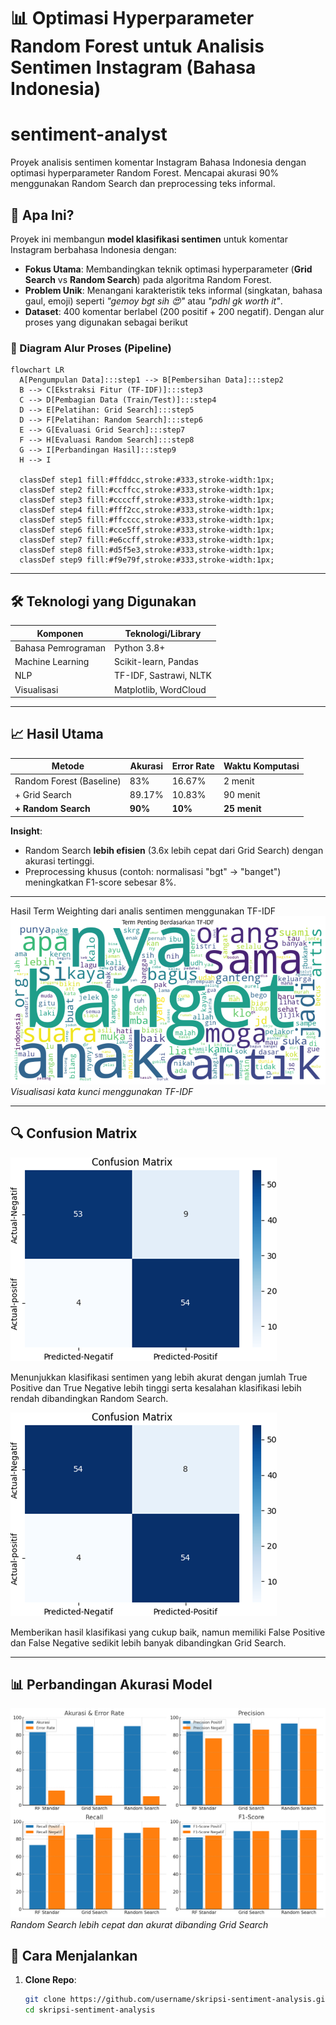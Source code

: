 # 📊 Optimasi Hyperparameter Random Forest untuk Analisis Sentimen Instagram (Bahasa Indonesia)

# sentiment-analyst
Proyek analisis sentimen komentar Instagram Bahasa Indonesia dengan optimasi hyperparameter Random Forest. Mencapai akurasi 90% menggunakan Random Search dan preprocessing teks informal.

## 🎯 **Apa Ini?**
Proyek ini membangun **model klasifikasi sentimen** untuk komentar Instagram berbahasa Indonesia dengan:
- **Fokus Utama**: Membandingkan teknik optimasi hyperparameter (**Grid Search** vs **Random Search**) pada algoritma Random Forest.
- **Problem Unik**: Menangani karakteristik teks informal (singkatan, bahasa gaul, emoji) seperti _"gemoy bgt sih 😍"_ atau _"pdhl gk worth it"_.
- **Dataset**: 400 komentar berlabel (200 positif + 200 negatif).
Dengan alur proses yang digunakan sebagai berikut

### 🔄 Diagram Alur Proses (Pipeline)
```mermaid
flowchart LR
  A[Pengumpulan Data]:::step1 --> B[Pembersihan Data]:::step2
  B --> C[Ekstraksi Fitur (TF-IDF)]:::step3
  C --> D[Pembagian Data (Train/Test)]:::step4
  D --> E[Pelatihan: Grid Search]:::step5
  D --> F[Pelatihan: Random Search]:::step6
  E --> G[Evaluasi Grid Search]:::step7
  F --> H[Evaluasi Random Search]:::step8
  G --> I[Perbandingan Hasil]:::step9
  H --> I

  classDef step1 fill:#ffddcc,stroke:#333,stroke-width:1px;
  classDef step2 fill:#ccffcc,stroke:#333,stroke-width:1px;
  classDef step3 fill:#ccccff,stroke:#333,stroke-width:1px;
  classDef step4 fill:#fff2cc,stroke:#333,stroke-width:1px;
  classDef step5 fill:#ffcccc,stroke:#333,stroke-width:1px;
  classDef step6 fill:#cce5ff,stroke:#333,stroke-width:1px;
  classDef step7 fill:#e6ccff,stroke:#333,stroke-width:1px;
  classDef step8 fill:#d5f5e3,stroke:#333,stroke-width:1px;
  classDef step9 fill:#f9e79f,stroke:#333,stroke-width:1px;
```

---

## 🛠 **Teknologi yang Digunakan**
| Komponen             | Teknologi/Library       |
|----------------------|-------------------------|
| Bahasa Pemrograman   | Python 3.8+             |
| Machine Learning     | Scikit-learn, Pandas    |
| NLP                 | TF-IDF, Sastrawi, NLTK  |
| Visualisasi         | Matplotlib, WordCloud   |

---

## 📈 **Hasil Utama**
| Metode               | Akurasi | Error Rate | Waktu Komputasi |
|----------------------|---------|------------|-----------------|
| Random Forest (Baseline) | 83%    | 16.67%     | 2 menit         |
| + Grid Search        | 89.17%  | 10.83%     | 90 menit        |
| **+ Random Search**  | **90%** | **10%**    | **25 menit**    |

**Insight**:  
- Random Search **lebih efisien** (3.6x lebih cepat dari Grid Search) dengan akurasi tertinggi.
- Preprocessing khusus (contoh: normalisasi "bgt" → "banget") meningkatkan F1-score sebesar 8%.

---

Hasil Term Weighting dari analis sentimen menggunakan TF-IDF
![Hasil WordCloud](images/Wordcloud.png)  
*Visualisasi kata kunci menggunakan TF-IDF*

---

## 🔍 Confusion Matrix
![Confusion Matrix](images/Confusion_Grid.png)

Menunjukkan klasifikasi sentimen yang lebih akurat dengan jumlah True Positive dan True Negative lebih tinggi serta kesalahan klasifikasi lebih rendah dibandingkan Random Search.

![Confusion Matrix](images/Confusion_Random.png)

Memberikan hasil klasifikasi yang cukup baik, namun memiliki False Positive dan False Negative sedikit lebih banyak dibandingkan Grid Search.

---

## 📊 Perbandingan Akurasi Model
![Perbandingan Akurasi](images/Grafik_Evaluation.png)  
*Random Search lebih cepat dan akurat dibanding Grid Search*


## 🚀 **Cara Menjalankan**
1. **Clone Repo**:
   ```bash
   git clone https://github.com/username/skripsi-sentiment-analysis.git
   cd skripsi-sentiment-analysis
